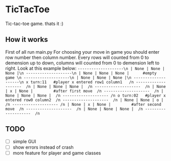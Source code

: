 # TicTacToe
Tic-tac-toe game. thats it :)

## How it works
First of all run main.py
For choosing your move in game you should enter row number then column number. Every rows will counted from 0 to demension up to down, columns will counted from 0 to demension left to right. Look at this example below:
    `
    --------------------\n
    | None | None | None |\n
    --------------------\n
    | None | None | None |      #empty game \n
    --------------------\n
    | None | None | None |\n
    --------------------\n
    x turn:11   #player x entered row1 column1   /n
    --------------------  /n
    | None | None | None |  /n
    --------------------  /n
    | None | x | None |         #after first move  /n
    --------------------  /n
    | None | None | None |  /n
    -------------------- /n
    o turn:02   #player x entered row0 column2  /n
    --------------------  /n
    | None | None | o |  /n
    -------------------- /n
    | None | x | None |         #after second move  /n
    --------------------  /n
    | None | None | None |  /n
    --------------------  /n
    `

## TODO
- [ ] simple GUI 
- [ ] show errors instead of crash
- [ ] more feature for player and game classes